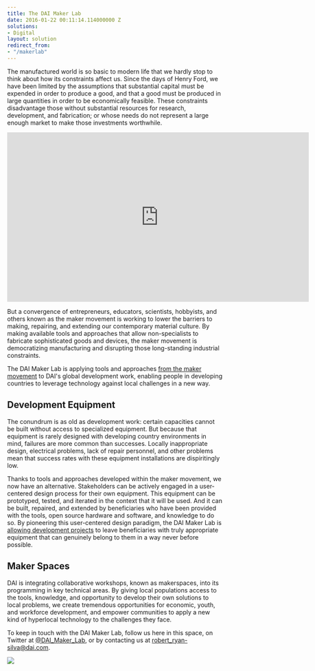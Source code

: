 ```yaml
---
title: The DAI Maker Lab
date: 2016-01-22 00:11:14.114000000 Z
solutions:
- Digital
layout: solution
redirect_from:
- "/makerlab"
---
```


The manufactured world is so basic to modern life that we hardly stop to think about how its constraints affect us. Since the days of Henry Ford, we have been limited by the assumptions that substantial capital must be expended in order to produce a good, and that a good must be produced in large quantities in order to be economically feasible. These constraints disadvantage those without substantial resources for research, development, and fabrication; or whose needs do not represent a large enough market to make those investments worthwhile.

<iframe src="https://player.vimeo.com/video/130582276" width="703" height="394" frameborder="0" webkitallowfullscreen="" mozallowfullscreen="" allowfullscreen=""></iframe>

But a convergence of entrepreneurs, educators, scientists, hobbyists, and others known as the maker movement is working to lower the barriers to making, repairing, and extending our contemporary material culture. By making available tools and approaches that allow non-specialists to fabricate sophisticated goods and devices, the maker movement is democratizing manufacturing and disrupting those long-standing industrial constraints.

The DAI Maker Lab is applying tools and approaches [from the maker movement][1] to DAI's global development work, enabling people in developing countries to leverage technology against local challenges in a new way.

##  Development Equipment

The conundrum is as old as development work: certain capacities cannot be built without access to specialized equipment. But because that equipment is rarely designed with developing country environments in mind, failures are more common than successes. Locally inappropriate design, electrical problems, lack of repair personnel, and other problems mean that success rates with these equipment installations are dispiritingly low.

Thanks to tools and approaches developed within the maker movement, we now have an alternative. Stakeholders can be actively engaged in a user-centered design process for their own equipment. This equipment can be prototyped, tested, and iterated in the context that it will be used. And it can be built, repaired, and extended by beneficiaries who have been provided with the tools, open source hardware and software, and knowledge to do so. By pioneering this user-centered design paradigm, the DAI Maker Lab is [allowing development projects][2] to leave beneficiaries with truly appropriate equipment that can genuinely belong to them in a way never before possible.

##  Maker Spaces

DAI is integrating collaborative workshops, known as makerspaces, into its programming in key technical areas. By giving local populations access to the tools, knowledge, and opportunity to develop their own solutions to local problems, we create tremendous opportunities for economic, youth, and workforce development, and empower communities to apply a new kind of hyperlocal technology to the challenges they face.

To keep in touch with the DAI Maker Lab, follow us here in this space, on Twitter at [@DAI_Maker_Lab][3], or by contacting us at [robert_ryan-silva@dai.com][4].

![][5]

[1]: https://prezi.com/pxbdaizrkbrf/diy-development/
[2]: http://dai-global-developments.com/articles/diy-development/?utm_source=daidotcom
[3]: http://twitter.com/DAI_Maker_Lab
[4]: mailto:robert_ryan-silva@dai.com
[5]: /uploads/rob.jpg

